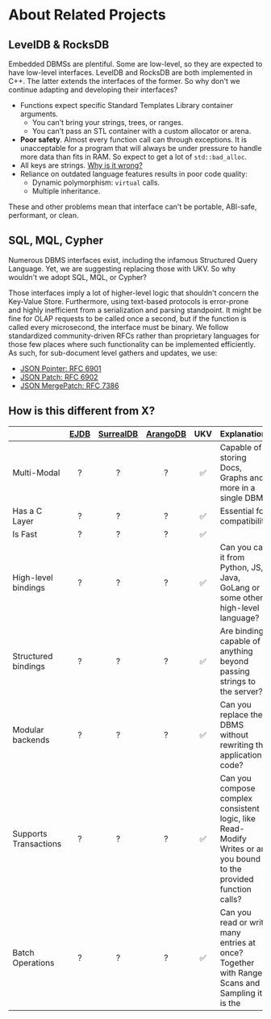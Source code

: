 # About Related Projects

## LevelDB & RocksDB

Embedded DBMSs are plentiful.
Some are low-level, so they are expected to have low-level interfaces.
LevelDB and RocksDB are both implemented in C++.
The latter extends the interfaces of the former.
So why don't we continue adapting and developing their interfaces?

* Functions expect specific Standard Templates Library container arguments.
  * You can't bring your strings, trees, or ranges.
  * You can't pass an STL container with a custom allocator or arena.
* **Poor safety**. Almost every function call can through exceptions. It is unacceptable for a program that will always be under pressure to handle more data than fits in RAM. So expect to get a lot of `std::bad_alloc`.
* All keys are strings. [Why is it wrong?][ukv-keys-size]
* Reliance on outdated language features results in poor code quality:
  * Dynamic polymorphism: `virtual` calls.
  * Multiple inheritance.

These and other problems mean that interface can't be portable, ABI-safe, performant, or clean.

## SQL, MQL, Cypher

Numerous DBMS interfaces exist, including the infamous Structured Query Language.
Yet, we are suggesting replacing those with UKV.
So why wouldn't we adopt SQL, MQL, or Cypher?

Those interfaces imply a lot of higher-level logic that shouldn't concern the Key-Value Store.
Furthermore, using text-based protocols is error-prone and highly inefficient from a serialization and parsing standpoint.
It might be fine for OLAP requests to be called once a second, but if the function is called every microsecond, the interface must be binary.
We follow standardized community-driven RFCs rather than proprietary languages for those few places where such functionality can be implemented efficiently.
As such, for sub-document level gathers and updates, we use:


* [JSON Pointer: RFC 6901][pointer]
* [JSON Patch: RFC 6902][patch]
* [JSON MergePatch: RFC 7386][merge-patch]

## How is this different from X?

|                       | [EJDB][ejdb] | [SurrealDB][surreal] | [ArangoDB][arango] |  UKV  | Explanation                                                                                                        |
| :-------------------- | :----------: | :------------------: | :----------------: | :---: | :----------------------------------------------------------------------------------------------------------------- |
| Multi-Modal           |      ?       |          ?           |         ?          |   ✅   | Capable of storing Docs, Graphs and more in a single DBMS                                                          |
| Has a C Layer         |      ?       |          ?           |         ?          |   ✅   | Essential for compatibility                                                                                        |
| Is Fast               |      ?       |          ?           |         ?          |   ✅   |                                                                                                                    |
| High-level bindings   |      ?       |          ?           |         ?          |   ✅   | Can you call it from Python, JS, Java, GoLang or some other high-level language?                                   |
| Structured bindings   |      ?       |          ?           |         ?          |   ✅   | Are bindings capable of anything beyond passing strings to the server?                                             |
| Modular backends      |      ?       |          ?           |         ?          |   ✅   | Can you replace the DBMS without rewriting the application code?                                                   |
| Supports Transactions |      ?       |          ?           |         ?          |   ✅   | Can you compose complex consistent logic, like Read-Modify Writes or are you bound to the provided function calls? |
| Batch Operations      |      ?       |          ?           |         ?          |   ✅   | Can you read or write many entries at once? Together with Range-Scans and Sampling it is the                       |

[ejdb]: https://github.com/Softmotions/ejdb
[surreal]: https://github.com/surrealdb/surrealdb
[arango]: https://github.com/arango/arangodb
[ukv-keys-size]: https://unum.cloud/ukv/c/#integer-keys
[pointer]: https://datatracker.ietf.org/doc/html/rfc6901
[patch]: https://datatracker.ietf.org/doc/html/rfc6902
[merge-patch]: https://datatracker.ietf.org/doc/html/rfc7386
